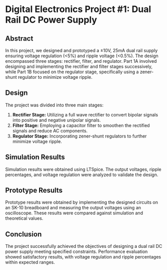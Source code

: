 # Digital Electronics Project #1: Dual Rail DC Power Supply

## Abstract
In this project, we designed and prototyped a ±10V, 25mA dual rail supply ensuring voltage regulation (<5%) and ripple voltage (<0.5%). The design encompassed three stages: rectifier, filter, and regulator. Part 1A involved designing and implementing the rectifier and filter stages successively, while Part 1B focused on the regulator stage, specifically using a zener-shunt regulator to minimize voltage ripple.

## Design
The project was divided into three main stages:
1. **Rectifier Stage:** Utilizing a full wave rectifier to convert bipolar signals into positive and negative unipolar signals.
2. **Filter Stage:** Employing a capacitor filter to smoothen the rectified signals and reduce AC components.
3. **Regulator Stage:** Incorporating zener-shunt regulators to further minimize voltage ripple.

## Simulation Results
Simulation results were obtained using LTSpice. The output voltages, ripple percentages, and voltage regulation were analyzed to validate the design.

## Prototype Results
Prototype results were obtained by implementing the designed circuits on an SK-10 breadboard and measuring the output voltages using an oscilloscope. These results were compared against simulation and theoretical values.

## Conclusion
The project successfully achieved the objectives of designing a dual rail DC power supply meeting specified constraints. Performance evaluation showed satisfactory results, with voltage regulation and ripple percentages within expected ranges.


